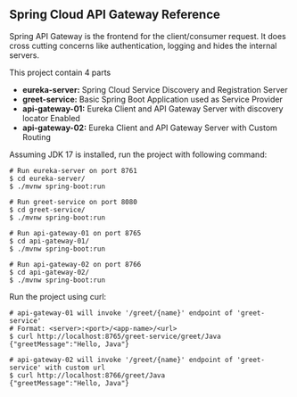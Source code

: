 ## Spring Cloud API Gateway Reference

Spring API Gateway is the frontend for the client/consumer request. It does cross cutting concerns
like authentication, logging and hides the internal servers.

This project contain 4 parts
* **eureka-server:** Spring Cloud Service Discovery and Registration Server
* **greet-service:** Basic Spring Boot Application used as Service Provider
* **api-gateway-01:** Eureka Client and API Gateway Server with discovery locator Enabled
* **api-gateway-02:** Eureka Client and API Gateway Server with Custom Routing

Assuming JDK 17 is installed, run the project with following command:

```shell
# Run eureka-server on port 8761
$ cd eureka-server/
$ ./mvnw spring-boot:run

# Run greet-service on port 8080
$ cd greet-service/
$ ./mvnw spring-boot:run

# Run api-gateway-01 on port 8765
$ cd api-gateway-01/
$ ./mvnw spring-boot:run

# Run api-gateway-02 on port 8766
$ cd api-gateway-02/
$ ./mvnw spring-boot:run
```

Run the project using curl:
```shell
# api-gateway-01 will invoke '/greet/{name}' endpoint of 'greet-service'
# Format: <server>:<port>/<app-name>/<url>
$ curl http://localhost:8765/greet-service/greet/Java
{"greetMessage":"Hello, Java"}

# api-gateway-02 will invoke '/greet/{name}' endpoint of 'greet-service' with custom url
$ curl http://localhost:8766/greet/Java
{"greetMessage":"Hello, Java"}
```
